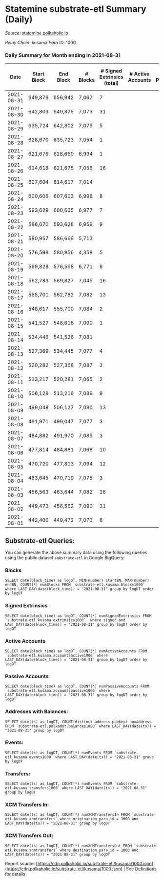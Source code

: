 # Statemine substrate-etl Summary (Daily)

_Source_: [statemine.polkaholic.io](https://statemine.polkaholic.io)

*Relay Chain*: kusama
*Para ID*: 1000



### Daily Summary for Month ending in 2021-08-31


| Date | Start Block | End Block | # Blocks | # Signed Extrinsics (total) | # Active Accounts | # Passive | # New | # Addresses with Balances | # Events | # Transfers | # XCM Transfers In | # XCM Transfers Out | Issues | 
| ---- | ----------- | --------- | -------- | --------------------------- | ----------------- | --------- | ----- | ------------------------- | -------- | ----------- | ------------------ | ------------------- | ------ |
| 2021-08-31 | 649,876 | 656,942 | 7,067 | 7 |  |  |  | 10,227 | 14,291 | 102 ($99.70) |   |   |  |
| 2021-08-30 | 642,803 | 649,875 | 7,073 | 31 |  |  |  |  | 14,739 | 420 ($0.06) |   |   |  |
| 2021-08-29 | 635,724 | 642,802 | 7,079 | 5 |  |  |  | 10,216 | 14,301 | 115 ($0.009) |   |   |  |
| 2021-08-28 | 628,670 | 635,723 | 7,054 | 1 |  |  |  | 10,215 | 14,138 | 23 ($0.002) |   |   |  |
| 2021-08-27 | 621,676 | 628,669 | 6,994 | 1 |  |  |  | 10,215 | 14,023 | 24 ($3.32) |   |   |  |
| 2021-08-26 | 614,618 | 621,675 | 7,058 | 16 |  |  |  |  | 14,433 | 251 ($996.90) |   |   |  |
| 2021-08-25 | 607,604 | 614,617 | 7,014 |  |  |  |  |  | 14,040 |   |   |   |  |
| 2021-08-24 | 600,606 | 607,603 | 6,998 | 8 |  |  |  |  | 14,162 | 136 ($0.01) |   |   |  |
| 2021-08-23 | 593,629 | 600,605 | 6,977 | 7 |  |  |  |  | 14,096 | 116 ($0.01) |   |   |  |
| 2021-08-22 | 586,670 | 593,628 | 6,959 | 9 |  |  |  |  | 14,147 | 188 ($0.02) |   |   |  |
| 2021-08-21 | 580,957 | 586,669 | 5,713 |  |  |  |  |  | 11,429 |   |   |   |  |
| 2021-08-20 | 576,599 | 580,956 | 4,358 | 5 |  |  |  |  | 8,819 | 79 ($0.009) |   |   |  |
| 2021-08-19 | 569,828 | 576,598 | 6,771 | 6 |  |  |  |  | 13,697 | 124 ($0.01) |   |   |  |
| 2021-08-18 | 562,783 | 569,827 | 7,045 | 16 |  |  |  |  | 14,412 | 260 ($0.03) |   |   |  |
| 2021-08-17 | 555,701 | 562,782 | 7,082 | 13 |  |  |  |  | 14,488 | 273 ($1.02) |   |   |  |
| 2021-08-16 | 548,617 | 555,700 | 7,084 | 2 |  |  |  |  | 14,227 | 46 ($0.004) |   |   |  |
| 2021-08-15 | 541,527 | 548,616 | 7,090 | 1 |  |  |  |  | 14,209 | 23 ($0.002) |   |   |  |
| 2021-08-14 | 534,446 | 541,526 | 7,081 |  |  |  |  |  | 14,166 |   |   |   |  |
| 2021-08-13 | 527,369 | 534,445 | 7,077 | 4 |  |  |  |  | 14,276 | 95 ($0.007) |   |   |  |
| 2021-08-12 | 520,282 | 527,368 | 7,087 | 3 |  |  |  |  | 14,273 | 71 ($0.006) |   |   |  |
| 2021-08-11 | 513,217 | 520,281 | 7,065 | 2 |  |  |  |  | 14,206 | 47 ($0.003) |   |   |  |
| 2021-08-10 | 506,128 | 513,216 | 7,089 | 9 |  |  |  |  | 14,381 | 165 ($16.63) |   |   |  |
| 2021-08-09 | 499,048 | 506,127 | 7,080 | 13 |  |  |  |  | 14,412 | 200 ($0.02) |   |   |  |
| 2021-08-08 | 491,971 | 499,047 | 7,077 | 3 |  |  |  |  | 14,246 | 71 ($0.006) |   |   |  |
| 2021-08-07 | 484,882 | 491,970 | 7,089 | 3 |  |  |  |  | 14,259 | 53 ($0.005) |   |   |  |
| 2021-08-06 | 477,814 | 484,881 | 7,068 | 10 |  |  |  |  | 14,331 | 162 ($0.02) |   |   |  |
| 2021-08-05 | 470,720 | 477,813 | 7,094 | 12 |  |  |  |  | 14,460 | 219 ($0.79) |   |   |  |
| 2021-08-04 | 463,645 | 470,719 | 7,075 | 3 |  |  |  |  | 14,234 | 70 ($0.005) |   |   |  |
| 2021-08-03 | 456,563 | 463,644 | 7,082 | 16 |  |  |  |  | 14,503 | 256 ($0.63) |   |   |  |
| 2021-08-02 | 449,473 | 456,562 | 7,090 | 31 |  |  |  |  | 14,937 | 624 ($69.30) |   |   |  |
| 2021-08-01 | 442,400 | 449,472 | 7,073 | 6 |  |  |  |  | 14,269 | 88 ($0.01) |   |   |  |

## Substrate-etl Queries:
You can generate the above summary data using the following queries using the public dataset `substrate-etl` in Google BigQuery:


### Blocks
```
SELECT date(block_time) as logDT, MIN(number) startBN, MAX(number) endBN, COUNT(*) numBlocks FROM `substrate-etl.kusama.blocks1000`  where LAST_DAY(date(block_time)) = "2021-08-31" group by logDT order by logDT
```


### Signed Extrinsics
```
SELECT date(block_time) as logDT, COUNT(*) numSignedExtrinsics FROM `substrate-etl.kusama.extrinsics1000`  where signed and LAST_DAY(date(block_time)) = "2021-08-31" group by logDT order by logDT
```


### Active Accounts
```
SELECT date(block_time) as logDT, COUNT(*) numActiveAccounts FROM `substrate-etl.kusama.accountsactive1000` where LAST_DAY(date(block_time)) = "2021-08-31" group by logDT order by logDT
```


### Passive Accounts
```
SELECT date(block_time) as logDT, COUNT(*) numPassiveAccounts FROM `substrate-etl.kusama.accountspassive1000` where LAST_DAY(date(block_time)) = "2021-08-31" group by logDT order by logDT
```


### Addresses with Balances:
```
SELECT date(ts) as logDT, COUNT(distinct address_pubkey) numAddress FROM `substrate-etl.polkadot.balances1000` where LAST_DAY(date(ts)) = "2021-08-31" group by logDT
```


### Events:
```
SELECT date(ts) as logDT, COUNT(*) numEvents FROM `substrate-etl.kusama.events1000` where LAST_DAY(date(ts)) = "2021-08-31" group by logDT
```


### Transfers:
```
SELECT date(ts) as logDT, COUNT(*) numEvents FROM `substrate-etl.kusama.transfers1000` where LAST_DAY(date(ts)) = "2021-08-31" group by logDT
```


### XCM Transfers In:
```
SELECT date(ts) as logDT, COUNT(*) numXCMTransfersIn FROM `substrate-etl.kusama.xcmtransfers` where origination_para_id = 1000 and LAST_DAY(date(ts)) = "2021-08-31" group by logDT
```


### XCM Transfers Out:
```
SELECT date(ts) as logDT, COUNT(*) numXCMTransfersOut FROM `substrate-etl.kusama.xcmtransfers` where destination_para_id = 1000 and LAST_DAY(date(ts)) = "2021-08-31" group by logDT
```



Report source: [https://cdn.polkaholic.io/substrate-etl/kusama/1000.json](https://cdn.polkaholic.io/substrate-etl/kusama/1000.json) | See [Definitions](/DEFINITIONS.md) for details
